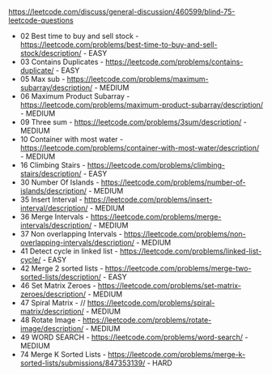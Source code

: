 https://leetcode.com/discuss/general-discussion/460599/blind-75-leetcode-questions

- 02 Best time to buy and sell stock - https://leetcode.com/problems/best-time-to-buy-and-sell-stock/description/ - EASY
- 03 Contains Duplicates - https://leetcode.com/problems/contains-duplicate/ - EASY
- 05 Max sub - https://leetcode.com/problems/maximum-subarray/description/ - MEDIUM
- 06 Maximum Product Subarray - https://leetcode.com/problems/maximum-product-subarray/description/ - MEDIUM
- 09 Three sum - https://leetcode.com/problems/3sum/description/ - MEDIUM
- 10 Container with most water - https://leetcode.com/problems/container-with-most-water/description/ - MEDIUM
- 16 Climbing Stairs - https://leetcode.com/problems/climbing-stairs/description/ - EASY
- 30 Number Of Islands - https://leetcode.com/problems/number-of-islands/description/ - MEDIUM
- 35 Insert Interval - https://leetcode.com/problems/insert-interval/description/ - MEDIUM
- 36 Merge Intervals - https://leetcode.com/problems/merge-intervals/description/ - MEDIUM
- 37 Non overlapping Intervals - https://leetcode.com/problems/non-overlapping-intervals/description/ - MEDIUM
- 41 Detect cycle in linked list - https://leetcode.com/problems/linked-list-cycle/ - EASY
- 42 Merge 2 sorted lists - https://leetcode.com/problems/merge-two-sorted-lists/description/ - EASY
- 46 Set Matrix Zeroes - https://leetcode.com/problems/set-matrix-zeroes/description/ - MEDIUM
- 47 Spiral Matrix - // https://leetcode.com/problems/spiral-matrix/description/ - MEDIUM
- 48 Rotate Image - https://leetcode.com/problems/rotate-image/description/ - MEDIUM
- 49 WORD SEARCH - https://leetcode.com/problems/word-search/ - MEDIUM
- 74 Merge K Sorted Lists - https://leetcode.com/problems/merge-k-sorted-lists/submissions/847353139/ - HARD
